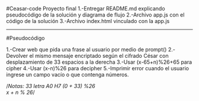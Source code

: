 #Ceasar-code
Proyecto final
1.-Entregar README.md explicando pseudocódigo de la solución y diagrama de flujo
2.-Archivo app.js con el código de la solución
3.-Archivo index.html vinculado con la app.js

-------------
#Pseudocódigo

1.-Crear web que pida una frase al usuario por medio de prompt()
2.-Devolver el mismo mensaje encriptado según el cifrado César con desplazamiento de 33 espacios a la derecha
3.-Usar (x-65+n)%26+65 para cipher
4.-Usar (x-n)%26 para decipher
5.-Imprimir error cuando el usuario ingrese un campo vacío o que contenga números.



 /*Notas: 33 letra A0 H7
(0 + 33) %26  
 x + n % 26*/
